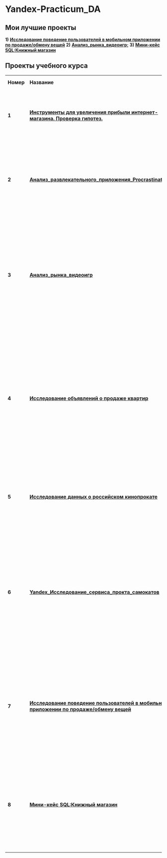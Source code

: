 # Yandex-Practicum_DA
## <b>Мои лучшие проекты</b></a>
<td><b>1)</b></td>
<a href="https://github.com/m-dergacheva/Yandex-Practicum_DA/blob/main/%D0%98%D1%81%D1%81%D0%BB%D0%B5%D0%B4%D0%BE%D0%B2%D0%B0%D0%BD%D0%B8%D0%B5_%D0%BF%D0%BE%D0%B2%D0%B5%D0%B4%D0%B5%D0%BD%D0%B8%D0%B5_%D0%BF%D0%BE%D0%BB%D1%8C%D0%B7%D0%BE%D0%B2%D0%B0%D1%82%D0%B5%D0%BB%D0%B5%D0%B9_%D0%B2_%D0%BC%D0%BE%D0%B1%D0%B8%D0%BB%D1%8C%D0%BD%D0%BE%D0%BC_%D0%BF%D1%80%D0%B8%D0%BB%D0%BE%D0%B6%D0%B5%D0%BD%D0%B8%D0%B8_%D0%BF%D0%BE_%D0%BF%D1%80%D0%BE%D0%B4%D0%B0%D0%B6%D0%B5_%D0%BE%D0%B1%D0%BC%D0%B5%D0%BD%D1%83_%D0%B2%D0%B5%D1%89%D0%B5%D0%B9.ipynb" target="_blank"><b>Исследование поведение пользователей в мобильном приложении по продаже/обмену вещей</b></a>
<tr>
<td><b>2)</b></td>
<a href="https://github.com/m-dergacheva/Yandex-Practicum_DA/blob/main/Yandex_%D0%90%D0%BD%D0%B0%D0%BB%D0%B8%D0%B7_%D1%80%D1%8B%D0%BD%D0%BA%D0%B0_%D0%B2%D0%B8%D0%B4%D0%B5%D0%BE%D0%B8%D0%B3%D1%80.ipynb" target="_blank"><b>Анализ_рынка_видеоигр;</b></a>
<td><b>3)</b></td> 
<a href="https://github.com/m-dergacheva/Yandex-Practicum_DA/blob/main/SQL_%D0%9A%D0%BD%D0%B8%D0%B6%D0%BD%D1%8B%D0%B9_%D0%BC%D0%B0%D0%B3%D0%B0%D0%B7%D0%B8%D0%BD.ipynb" target="_blank"><b>Мини-кейс SQL:Книжный магазин</b></a>
<tr>

## <b>Проекты учебного курса</b></a>

<table>
<tr>
<td><b>Номер</b></td>
<td><b>Название</b></td>
<td><b>Описание проекта</b></td>
<td><b>Используемые инструменты</b></td>
<td><b>Статус</b></td>
<tr>
<td><b>1</b></td>
<td><a href="https://github.com/m-dergacheva/Yandex-Practicum_DA/blob/main/Yandex_%D0%90%D0%BD%D0%B0%D0%BB%D0%B8%D0%B7_%D0%BF%D1%83%D1%82%D0%B5%D0%B9_%D1%83%D0%B2%D0%B5%D0%BB%D0%B8%D1%87%D0%B5%D0%BD%D0%B8%D1%8F_%D0%BF%D1%80%D0%B8%D0%B1%D1%8B%D0%BB%D0%B8_%D0%B8%D0%BD%D1%82%D0%B5%D1%80%D0%BD%D0%B5%D1%82_%D0%BC%D0%B0%D0%B3%D0%B0%D0%B7%D0%B8%D0%BD%D0%B0.ipynb" target="_blank"><b>Инструменты для увеличения прибыли интернет-магазина. Проверка гипотез.</b></a></td>
<td>Вместе с Отделом маркетинга был подготовлен список гипотез для увеличения выручки.Приоритизировать гипотезы, запустить A/B-тест и проанализировать результаты. </td>
<td><b>pandas, seaborn ,matplotlib,plotly, scipy, A/B-тестирование</b></td>
<td>Закончен</td>
<tr>
  
<td> <b>2</b></td>
<td><a href="https://github.com/m-dergacheva/Yandex-Practicum_DA/blob/main/Yandex_%D0%90%D0%BD%D0%B0%D0%BB%D0%B8%D0%B7_%D1%80%D0%B0%D0%B7%D0%B2%D0%BB%D0%B5%D0%BA%D0%B0%D1%82%D0%B5%D0%BB%D1%8C%D0%BD%D0%BE%D0%B3%D0%BE_%D0%BF%D1%80%D0%B8%D0%BB%D0%BE%D0%B6%D0%B5%D0%BD%D0%B8%D1%8F_Procrastinate_Pro%2B.ipynb" target="_blank"><b>Анализ_развлекательного_приложения_Procrastinate_Pro+</b></a></td>
<td>Procrastinate Pro+ - развлекательное приложение. Несмотря на огромные вложения в рекламу, последние несколько месяцев компания терпит убытки. Необходимо провести анализ для определения факторов способствущие оттоку клиентов и окупаемости рекламы</td>
<td><b>pandas, seaborn ,matplotlib,plotly, numpy</b></td>
<td>Закончен</td>
<tr>

<td> <b>3</b></td>
<td><a href="https://github.com/m-dergacheva/Yandex-Practicum_DA/blob/main/Yandex_%D0%90%D0%BD%D0%B0%D0%BB%D0%B8%D0%B7_%D1%80%D1%8B%D0%BD%D0%BA%D0%B0_%D0%B2%D0%B8%D0%B4%D0%B5%D0%BE%D0%B8%D0%B3%D1%80.ipynb" target="_blank"><b>Анализ_рынка_видеоигр</b></a></td>
<td>Интернет-магазин «Стримчик», который продаёт по всему миру компьютерные игры. Из открытых источников доступны исторические данные о продажах игр, оценки пользователей и экспертов, жанры и платформы (например, Xbox или PlayStation). Необходимо выявить определяющие успешность игры закономерности. Это позволит сделать ставку на потенциально популярный продукт и спланировать рекламные кампании.</td>
<td></b>pandas, seaborn ,matplotlib,plotly, numpy</b></td>
<td>Закончен</td>

<tr>
<td> <b>4</b></td>
<td><a href="https://github.com/m-dergacheva/Yandex-Practicum_DA/blob/main/Yandex_%D0%90%D0%BD%D0%B0%D0%BB%D0%B8%D0%B7_%D1%80%D1%8B%D0%BD%D0%BA%D0%B0_%D0%BD%D0%B5%D0%B4%D0%B2%D0%B8%D0%B6%D0%B8%D0%BC%D0%BE%D1%81%D1%82%D0%B8.ipynb" target="_blank"><b>Исследование объявлений о продаже квартир</b></td>
<td>Имеются данные сервиса Яндекс.Недвижимость — архив объявлений о продаже квартир в Санкт-Петербурге и соседних населённых пунктов за несколько лет. Нужно определить рыночную стоимость объектов недвижимости. Задача — определить набор параметров имеющие связь/влияние на определение рыночной стоимости недвижимости. Это позволит построить автоматизированную систему: она отследит аномалии и мошенническую деятельность.</td>
<td><b>pandas, matplotlib</b></td>
<td>Закончен</td>

<tr>
<td> <b>5</b></td>
<td><a href="https://github.com/m-dergacheva/Yandex-Practicum_DA/blob/main/Yandex_%D0%98%D1%81%D1%81%D0%BB%D0%B5%D0%B4%D0%BE%D0%B2%D0%B0%D0%BD%D0%B8%D0%B5_%D1%80%D1%8B%D0%BD%D0%BA%D0%B0_%D0%BA%D0%B8%D0%BD%D0%BE%D0%BF%D1%80%D0%BE%D0%BA%D0%B0%D1%82%D0%B0.ipynb" target="_blank"><b>Исследование данных о российском кинопрокате</b></a></td>
<td>Набор данных содержит информацию о прокатных удостоверениях, сборах и государственной поддержке фильмов, а также информацию с сайта КиноПоиск. Нужно изучить рынок российского кинопроката и выявить текущие тренды
<td>pandas, matplotlib, seaborn</td>
<td>Закончен</td>
<tr>

<td> <b>6</b></td>
<td><a href="https://github.com/m-dergacheva/Yandex-Practicum_DA/blob/main/Yandex_%D0%98%D1%81%D1%81%D0%BB%D0%B5%D0%B4%D0%BE%D0%B2%D0%B0%D0%BD%D0%B8%D0%B5_%D1%81%D0%B5%D1%80%D0%B2%D0%B8%D1%81%D0%B0_%D0%BF%D1%80%D0%BE%D0%BA%D1%82%D0%B0_%D1%81%D0%B0%D0%BC%D0%BE%D0%BA%D0%B0%D1%82%D0%BE%D0%B2.ipynb"><b>Yandex_Исследование_сервиса_прокта_самокатов</b></a></td>
<td>
Были переданы данные о некоторых пользователях из нескольких городов, а также об их поездках. Проанализируйте данные и проверьте некоторые гипотезы, которые могут помочь бизнесу вырасти. Чтобы совершать поездки по городу, пользователи сервиса GoFast пользуются мобильным приложением. Сервисом можно пользоваться: без подписки или с подпиской Ultra
Цель исследования: Продакт-менеджеры сервиса хотят увеличить количество пользователей с подпиской.</td>
<td>pandas, seaborn ,matplotlib,plotly, numpy, scipy</td>
<td>Закончен</td>
<tr>

<td> <b>7</b></td>
<td><a href="https://github.com/m-dergacheva/Yandex-Practicum_DA/blob/main/Yandex_%D0%9C%D0%BE%D0%B1%D0%B8%D0%BB%D1%8C%D0%BD%D1%8B%D0%B5_%D0%BF%D1%80%D0%B8%D0%BB%D0%BE%D0%B6%D0%B5%D0%BD%D0%B8%D1%8F.ipynb"><b>Исследование поведение пользователей в мобильном приложении по продаже/обмену вещей</b></a></td>
<td>Представлены данные о сессиях пользователей, которые пользовались мобильным приложением по продаже вещей. В рамках данного исследования необходимо найти популярный сценарий, который приводит к целевому действию (просмотра контактов), а также оценить, какие действия чаще совершают те пользователи, которые просматривают контакты. </td>
<td>pandas, seaborn ,matplotlib,plotly, numpy, scipy, tqdm </td>
<td>Закончен</td>
<tr>

<td> <b>8</b></td>
<td><a href="https://github.com/m-dergacheva/Yandex-Practicum_DA/blob/main/SQL_%D0%9A%D0%BD%D0%B8%D0%B6%D0%BD%D1%8B%D0%B9_%D0%BC%D0%B0%D0%B3%D0%B0%D0%B7%D0%B8%D0%BD.ipynb"><b>Мини-кейс SQL:Книжный магазин</b></a></td>
<td>Компания решила быть на волне и купила крупный сервис для чтения книг по подписке. Ваша первая задача как аналитика — проанализировать базу данных. В ней — информация о книгах, издательствах, авторах, а также пользовательские обзоры книг. Цель: обозначить паттерны, чтобы сформулировать ценностное предложение для нового продукта. </td>
<td>SQL </td>
<td>Закончен</td>
<tr>
  
</table>
<br/><br/>

